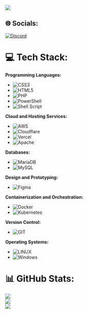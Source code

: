 [![](https://visitcount.itsvg.in/api?id=BramSuurdje&icon=0&color=12)](https://visitcount.itsvg.in)
## 🌐 Socials:
[![Discord](https://img.shields.io/badge/Discord-%237289DA.svg?logo=discord&logoColor=white)](https://discord.gg/Br4m) 

# 💻 Tech Stack:

**Programming Languages:**
- ![CSS3](https://img.shields.io/badge/css3-%231572B6.svg?style=for-the-badge&logo=css3&logoColor=white)
- ![HTML5](https://img.shields.io/badge/html5-%23E34F26.svg?style=for-the-badge&logo=html5&logoColor=white)
- ![PHP](https://img.shields.io/badge/php-%23777BB4.svg?style=for-the-badge&logo=php&logoColor=white)
- ![PowerShell](https://img.shields.io/badge/PowerShell-%235391FE.svg?style=for-the-badge&logo=powershell&logoColor=white)
- ![Shell Script](https://img.shields.io/badge/shell_script-%23121011.svg?style=for-the-badge&logo=gnu-bash&logoColor=white)

**Cloud and Hosting Services:**
- ![AWS](https://img.shields.io/badge/AWS-%23FF9900.svg?style=for-the-badge&logo=amazon-aws&logoColor=white)
- ![Cloudflare](https://img.shields.io/badge/Cloudflare-F38020?style=for-the-badge&logo=Cloudflare&logoColor=white)
- ![Vercel](https://img.shields.io/badge/vercel-%23000000.svg?style=for-the-badge&logo=vercel&logoColor=white)
- ![Apache](https://img.shields.io/badge/apache-%23D42029.svg?style=for-the-badge&logo=apache&logoColor=white)

**Databases:**
- ![MariaDB](https://img.shields.io/badge/MariaDB-003545?style=for-the-badge&logo=mariadb&logoColor=white)
- ![MySQL](https://img.shields.io/badge/mysql-%2300000f.svg?style=for-the-badge&logo=mysql&logoColor=white)

**Design and Prototyping:**
- ![Figma](https://img.shields.io/badge/figma-%23F24E1E.svg?style=for-the-badge&logo=figma&logoColor=white)

**Containerization and Orchestration:**
- ![Docker](https://img.shields.io/badge/docker-%230db7ed.svg?style=for-the-badge&logo=docker&logoColor=white)
- ![Kubernetes](https://img.shields.io/badge/kubernetes-%23326ce5.svg?style=for-the-badge&logo=kubernetes&logoColor=white)

**Version Control:**
- ![GIT](https://img.shields.io/badge/Git-fc6d26?style=for-the-badge&logo=git&logoColor=white)

**Operating Systems:**
- ![LINUX](https://img.shields.io/badge/Linux-FCC624?style=for-the-badge&logo=linux&logoColor=black)
- ![Windows](https://img.shields.io/badge/Windows-357EC7?style=for-the-badge&logo=windows&logoColor=white)

# 📊 GitHub Stats:
![](https://github-readme-stats.vercel.app/api?username=BramSuurdje&theme=tokyonight&hide_border=false&include_all_commits=true&count_private=true)<br/>
![](https://github-readme-streak-stats.herokuapp.com/?user=BramSuurdje&theme=tokyonight&hide_border=false)<br/>
![](https://github-readme-stats.vercel.app/api/top-langs/?username=BramSuurdje&theme=tokyonight&hide_border=false&include_all_commits=true&count_private=true&layout=compact)
